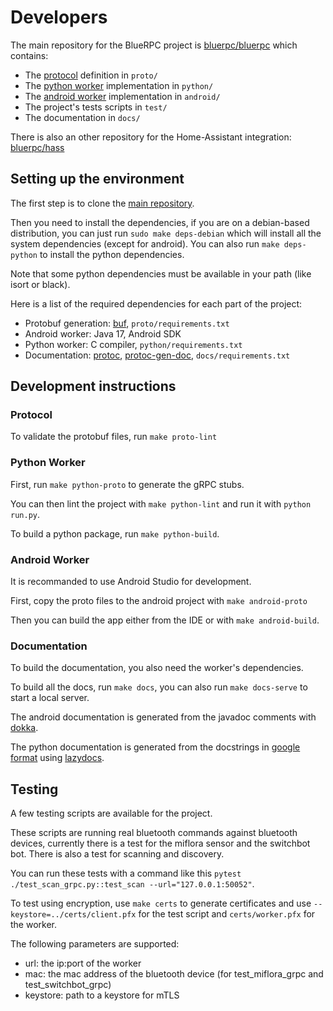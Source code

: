 # Developers

The main repository for the BlueRPC project is [bluerpc/bluerpc](https://github.com/BlueRPC/bluerpc) which contains:

- The [protocol](reference/proto/rpc.md) definition in `proto/`
- The [python worker](reference/python/bluerpc.cli.md) implementation in `python/`
- The [android worker](reference/android/app/com.bluerpc.worker/index.md) implementation in `android/`
- The project's tests scripts in `test/`
- The documentation in `docs/`

There is also an other repository for the Home-Assistant integration: [bluerpc/hass](https://github.com/BlueRPC/hass)

## Setting up the environment

The first step is to clone the [main repository](https://github.com/BlueRPC/bluerpc).

Then you need to install the dependencies, if you are on a debian-based distribution, you can just run `sudo make deps-debian` which will install all the system dependencies (except for android).
You can also run `make deps-python` to install the python dependencies.

Note that some python dependencies must be available in your path (like isort or black).

Here is a list of the required dependencies for each part of the project:

- Protobuf generation: [buf](https://buf.build/), `proto/requirements.txt`
- Android worker: Java 17, Android SDK
- Python worker: C compiler, `python/requirements.txt`
- Documentation: [protoc](https://grpc.io/docs/protoc-installation/), [protoc-gen-doc](https://github.com/pseudomuto/protoc-gen-doc/), `docs/requirements.txt`

## Development instructions

### Protocol

To validate the protobuf files, run `make proto-lint`

### Python Worker

First, run `make python-proto` to generate the gRPC stubs.

You can then lint the project with `make python-lint` and run it with `python run.py`.

To build a python package, run `make python-build`.

### Android Worker

It is recommanded to use Android Studio for development.

First, copy the proto files to the android project with `make android-proto`

Then you can build the app either from the IDE or with `make android-build`.

### Documentation

To build the documentation, you also need the worker's dependencies.

To build all the docs, run `make docs`, you can also run `make docs-serve` to start a local server.

The android documentation is generated from the javadoc comments with [dokka](https://kotlinlang.org/docs/dokka-introduction.html).

The python documentation is generated from the docstrings in [google format](https://google.github.io/styleguide/pyguide.html) using [lazydocs](https://github.com/ml-tooling/lazydocs).

## Testing

A few testing scripts are available for the project.

These scripts are running real bluetooth commands against bluetooth devices, currently there is a test for the miflora sensor and the switchbot bot. There is also a test for scanning and discovery.

You can run these tests with a command like this `pytest ./test_scan_grpc.py::test_scan --url="127.0.0.1:50052"`.

To test using encryption, use `make certs` to generate certificates and use `--keystore=../certs/client.pfx` for the test script and `certs/worker.pfx` for the worker.

The following parameters are supported:

- url: the ip:port of the worker
- mac: the mac address of the bluetooth device (for test_miflora_grpc and test_switchbot_grpc)
- keystore: path to a keystore for mTLS

